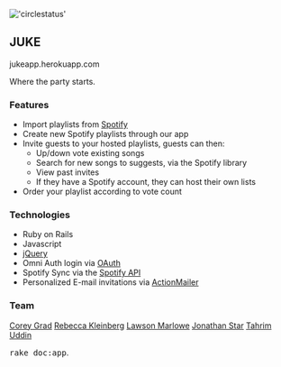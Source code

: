 !['circlestatus'](https://circleci.com/gh/nyc-purple-martins-2015/JUKE.svg?style=shield&circle-token=:circle-token)

<h2>JUKE</h2>

jukeapp.herokuapp.com

Where the party starts.

<h3>Features</h3>

  * Import playlists from [Spotify](https://www.spotify.com/us/)
  * Create new Spotify playlists through our app
  * Invite guests to your hosted playlists, guests can then:
    - Up/down vote existing songs
    - Search for new songs to suggests, via the Spotify library
    - View past invites
    - If they have a Spotify account, they can host their own lists
  * Order your playlist according to vote count


<h3>Technologies</h3>

  * Ruby on Rails
  * Javascript
  * [jQuery](https://jquery.com/)
  * Omni Auth login via [OAuth](https://github.com/intridea/omniauth-oauth2)
  * Spotify Sync via the [Spotify API](https://developer.spotify.com/web-api/)
  * Personalized E-mail invitations via [ActionMailer](http://api.rubyonrails.org/classes/ActionMailer/Base.html)

<h3>Team</h3>

[Corey Grad](https://www.linkedin.com/in/corey-grad-02b66825)
[Rebecca Kleinberg](https://www.linkedin.com/in/rebeccakleinberg)
[Lawson Marlowe]()
[Jonathan Star]()
[Tahrim Uddin](https://www.linkedin.com/in/utahrim)

<tt>rake doc:app</tt>.

